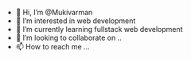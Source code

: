 - 👋 Hi, I’m @Mukivarman
- 👀 I’m interested in web development 
- 🌱 I’m currently learning fullstack web development 
- 💞️ I’m looking to collaborate on ..
- 📫 How to reach me ...

<!---
Mukivarman/Mukivarman is a ✨ special ✨ repository because its `README.md` (this file) appears on your GitHub profile.
You can click the Preview link to take a look at your changes.
--->
